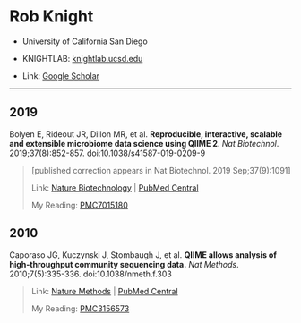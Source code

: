 # Rob Knight

- University of California San Diego

- KNIGHTLAB: [knightlab.ucsd.edu](https://knightlab.ucsd.edu)
- Link: [Google Scholar](https://scholar.google.com/citations?hl=en&user=_e3QL94AAAAJ)

---



## 2019

Bolyen E, Rideout JR, Dillon MR, et al. **Reproducible, interactive, scalable and extensible microbiome data science using QIIME 2**. *Nat Biotechnol*. 2019;37(8):852-857. doi:10.1038/s41587-019-0209-9

> [published correction appears in Nat Biotechnol. 2019 Sep;37(9):1091]
>
> Link: [Nature Biotechnology](https://www.nature.com/articles/s41587-019%200209-9) | [PubMed Central](https://www.ncbi.nlm.nih.gov/pmc/articles/PMC7015180/)
>
> My Reading: [PMC7015180](../Articles/PMC7015180.md)



## 2010

Caporaso JG, Kuczynski J, Stombaugh J, et al. **QIIME allows analysis of high-throughput community sequencing data.** *Nat Methods*. 2010;7(5):335-336. doi:10.1038/nmeth.f.303

> Link: [Nature Methods](https://www.nature.com/articles/nmeth.f.303) |  [PubMed Central](https://www.ncbi.nlm.nih.gov/pmc/articles/PMC3156573/) 
>
> My Reading: [PMC3156573](../Articles/PMC3156573.md)

